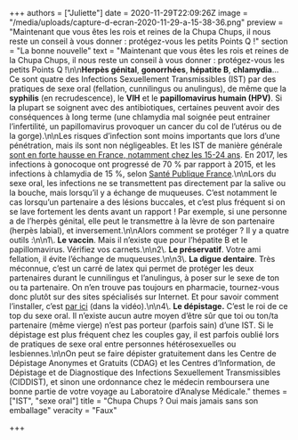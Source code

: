 +++
authors = ["Juliette"]
date = 2020-11-29T22:09:26Z
image = "/media/uploads/capture-d-ecran-2020-11-29-a-15-38-36.png"
preview = "Maintenant que vous êtes les rois et reines de la Chupa Chups, il nous reste un conseil à vous donner&nbsp;: protégez-vous les petits Points Q&nbsp;!"
section = "La bonne nouvelle"
text = "Maintenant que vous êtes les rois et reines de la Chupa Chups, il nous reste un conseil à vous donner&nbsp;: protégez-vous les petits Points Q&nbsp;!\n\n**Herpès génital**, **gonorrhées**, **hépatite B**, **chlamydia**... Ce sont quatre des Infections Sexuellement Transmissibles (IST) par des pratiques de sexe oral (fellation, cunnilingus ou anulingus), de même que la **syphilis** (en recrudescence), le **VIH** et le **papillomavirus humain (HPV)**. Si la plupart se soignent avec des antibiotiques, certaines peuvent avoir des conséquences à long terme (une chlamydia mal soignée peut entrainer l’infertilité, un papillomavirus provoquer un cancer du col de l’utérus ou de la gorge).\n\nLes risques d’infection sont moins importants que lors d’une pénétration, mais ils sont non négligeables. Et les IST de manière générale [sont en forte hausse en France, notamment chez les 15-24 ans](https://www.lemonde.fr/medecine/article/2018/07/18/tres-forte-hausse-des-infections-sexuellement-transmissibles-en-france_5333342_1650718.html). En 2017, les infections à gonocoque ont progressé de 70 % par rapport à 2015, et les infections à chlamydia de 15 %, selon [Santé Publique France](https://www.santepubliquefrance.fr/determinants-de-sante/sante-sexuelle/donnees/epidemiologie-des-infections-sexuellement-transmissibles).\n\nLors du sexe oral, les infections ne se transmettent pas directement par la salive ou la bouche, mais lorsqu’il y a échange de muqueuses. C’est notamment le cas lorsqu’un partenaire a des lésions buccales, et c’est plus fréquent si on se lave fortement les dents avant un rapport&nbsp;! Par exemple, si une personne a de l’herpès génital, elle peut le transmettre à la lèvre de son partenaire (herpès labial), et inversement.\n\nAlors comment se protéger&nbsp;? Il y a quatre outils&nbsp;:\n\n1\\. **Le vaccin**. Mais il n’existe que pour l’hépatite B et le papillomavirus. Vérifiez vos carnets.\n\n2\\. **Le préservatif**. Votre ami fellation, il évite l’échange de muqueuses.\n\n3\\. **La digue dentaire**. Très méconnue, c’est un carré de latex qui permet de protéger les deux partenaires durant le cunnilingus et l’anulingus, à poser sur le sexe de ton ou ta partenaire. On n’en trouve pas toujours en pharmacie, tournez-vous donc plutôt sur des sites spécialisés sur Internet. Et pour savoir comment l’installer, c’est [par ici](https://www.huffingtonpost.fr/entry/quand-on-pratique-le-sexe-oral-voici-comment-se-proteger-des-ist_fr_5cc2dd85e4b08846403cd06e) (dans la vidéo).\n\n4\\. **Le dépistage.** C’est le roi de ce top du sexe oral. Il n’existe aucun autre moyen d’être sûr que toi ou ton/ta partenaire (même vierge) n’est pas porteur (parfois sain) d’une IST. Si le dépistage est plus fréquent chez les couples gay, il est parfois oublié lors de pratiques de sexe oral entre personnes hétérosexuelles ou lesbiennes.\n\nOn peut se faire dépister gratuitement dans les Centre de Dépistage Anonymes et Gratuits (CDAG) et les Centres d’Information, de Dépistage et de Diagnostique des Infections Sexuellement Transmissibles (CIDDIST), et sinon une ordonnance chez le médecin remboursera une bonne partie de votre voyage au Laboratoire d’Analyse Médicale."
themes = ["IST", "sexe oral"]
title = "Chupa Chups&nbsp;? Oui mais jamais sans son emballage"
veracity = "Faux"

+++
